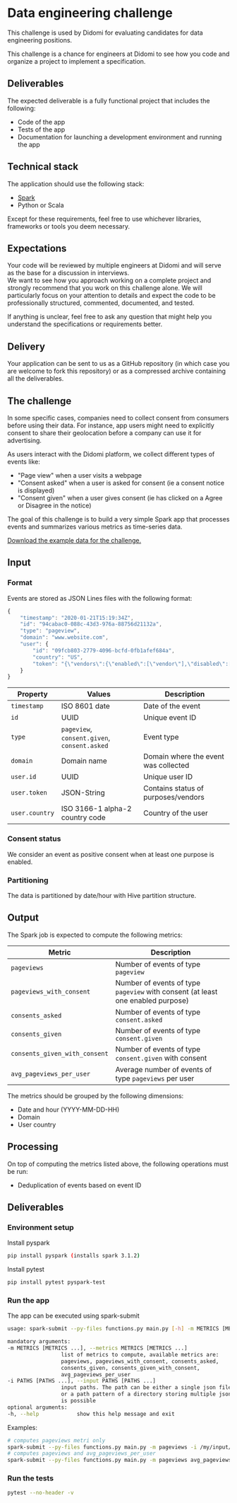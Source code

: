 # Data engineering challenge

This challenge is used by Didomi for evaluating candidates for data engineering positions.

This challenge is a chance for engineers at Didomi to see how you code and organize a project to implement a specification.

## Deliverables

The expected deliverable is a fully functional project that includes the following:

- Code of the app
- Tests of the app
- Documentation for launching a development environment and running the app

## Technical stack

The application should use the following stack:

- [Spark](https://spark.apache.org/)
- Python or Scala

Except for these requirements, feel free to use whichever libraries, frameworks or tools you deem necessary.

## Expectations

Your code will be reviewed by multiple engineers at Didomi and will serve as the base for a discussion in interviews.  
We want to see how you approach working on a complete project and strongly recommend that you work on this challenge alone. We will particularly focus on your attention to details and expect the code to be professionally structured, commented, documented, and tested.

If anything is unclear, feel free to ask any question that might help you understand the specifications or requirements better.

## Delivery

Your application can be sent to us as a GitHub repository (in which case you are welcome to fork this repository) or as a compressed archive containing all the deliverables.

## The challenge

In some specific cases, companies need to collect consent from consumers before using their data. For instance, app users might need to explicitly consent to share their geolocation before a company can use it for advertising.

As users interact with the Didomi platform, we collect different types of events like:

- "Page view" when a user visits a webpage
- "Consent asked" when a user is asked for consent (ie a consent notice is displayed)
- "Consent given" when a user gives consent (ie has clicked on a Agree or Disagree in the notice)

The goal of this challenge is to build a very simple Spark app that processes events and summarizes various metrics as time-series data.

[Download the example data for the challenge.](./input-example.zip)

## Input

### Format

Events are stored as JSON Lines files with the following format:

```js
{
    "timestamp": "2020-01-21T15:19:34Z",
    "id": "94cabac0-088c-43d3-976a-88756d21132a",
    "type": "pageview",
    "domain": "www.website.com",
    "user": {
        "id": "09fcb803-2779-4096-bcfd-0fb1afef684a",
        "country": "US",
        "token": "{\"vendors\":{\"enabled\":[\"vendor\"],\"disabled\":[]},\"purposes\":{\"enabled\":[\"analytics\"],\"disabled\":[]}}",
    }
}
```

| Property       | Values                                       | Description                          |
| -------------- | -------------------------------------------- | ------------------------------------ |
| `timestamp`    | ISO 8601 date                                | Date of the event                    |
| `id`           | UUID                                         | Unique event ID                      |
| `type`         | `pageview`, `consent.given`, `consent.asked` | Event type                           |
| `domain`       | Domain name                                  | Domain where the event was collected |
| `user.id`      | UUID                                         | Unique user ID                       |
| `user.token`   | JSON-String                                  | Contains status of purposes/vendors  |
| `user.country` | ISO 3166-1 alpha-2 country code              | Country of the user                  |

### Consent status

We consider an event as positive consent when at least one purpose is enabled.

### Partitioning

The data is partitioned by date/hour with Hive partition structure.

## Output

The Spark job is expected to compute the following metrics:

| Metric                        | Description                                                                      |
| ----------------------------- | -------------------------------------------------------------------------------- |
| `pageviews`                   | Number of events of type `pageview`                                              |
| `pageviews_with_consent`      | Number of events of type `pageview` with consent (at least one enabled purpose)  |
| `consents_asked`              | Number of events of type `consent.asked`                                         |
| `consents_given`              | Number of events of type `consent.given`                                         |
| `consents_given_with_consent` | Number of events of type `consent.given` with consent                            |
| `avg_pageviews_per_user`      | Average number of events of type `pageviews` per user                            |

The metrics should be grouped by the following dimensions:

- Date and hour (YYYY-MM-DD-HH)
- Domain
- User country

## Processing

On top of computing the metrics listed above, the following operations must be run:

- Deduplication of events based on event ID

## Deliverables 
### Environment setup
Install pyspark
```bash
pip install pyspark (installs spark 3.1.2)
```
Install pytest
```bash
pip install pytest pyspark-test
```
### Run the app
The app can be executed using spark-submit
```bash
usage: spark-submit --py-files functions.py main.py [-h] -m METRICS [METRICS ...] -i PATHS [PATHS ...]

mandatory arguments:
-m METRICS [METRICS ...], --metrics METRICS [METRICS ...]
                 list of metrics to compute, available metrics are:
                 pageviews, pageviews_with_consent, consents_asked,
                 consents_given, consents_given_with_consent,
                 avg_pageviews_per_user
-i PATHS [PATHS ...], --input PATHS [PATHS ...]
                 input paths. The path can be either a single json file
                 or a path pattern of a directory storing multiple json files (/my/path/*.json). Wildcards (*) usage
                 is possible                                     
optional arguments:
-h, --help            show this help message and exit

```
Examples:
```bash
# computes pageviews metri only
spark-submit --py-files functions.py main.py -m pageviews -i /my/input/path/datehour=2021-01-23-10/*.json /my/input/path/datehour=2021-01-23-11/*.json
# computes pageviews and avg_pageviews_per_user
spark-submit --py-files functions.py main.py -m pageviews avg_pageviews_per_user -i /my/input/path/datehour=2021-01-23-10/*.json /my/input/path/datehour=2021-01-23-11/*.json
```

### Run the tests
```bash
pytest --no-header -v
``` 
